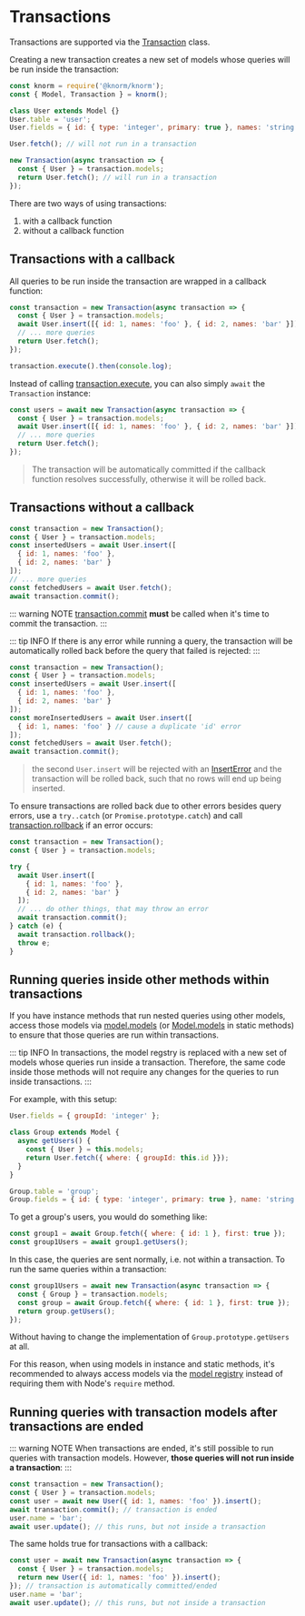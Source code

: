 # Transactions

Transactions are supported via the [Transaction](/api.md#transaction) class.

Creating a new transaction creates a new set of models whose queries will be run
inside the transaction:

```js
const knorm = require('@knorm/knorm');
const { Model, Transaction } = knorm();

class User extends Model {}
User.table = 'user';
User.fields = { id: { type: 'integer', primary: true }, names: 'string' };

User.fetch(); // will not run in a transaction

new Transaction(async transaction => {
  const { User } = transaction.models;
  return User.fetch(); // will run in a transaction
});
```

There are two ways of using transactions:

1. with a callback function
2. without a callback function

## Transactions with a callback

All queries to be run inside the transaction are wrapped in a callback function:

```js
const transaction = new Transaction(async transaction => {
  const { User } = transaction.models;
  await User.insert([{ id: 1, names: 'foo' }, { id: 2, names: 'bar' }]);
  // ... more queries
  return User.fetch();
});

transaction.execute().then(console.log);
```

Instead of calling [transaction.execute](/api.md#transaction-execute-promise),
you can also simply `await` the `Transaction` instance:

```js
const users = await new Transaction(async transaction => {
  const { User } = transaction.models;
  await User.insert([{ id: 1, names: 'foo' }, { id: 2, names: 'bar' }]);
  // ... more queries
  return User.fetch();
});
```

> The transaction will be automatically committed if the callback function
> resolves successfully, otherwise it will be rolled back.

## Transactions without a callback

```js
const transaction = new Transaction();
const { User } = transaction.models;
const insertedUsers = await User.insert([
  { id: 1, names: 'foo' },
  { id: 2, names: 'bar' }
]);
// ... more queries
const fetchedUsers = await User.fetch();
await transaction.commit();
```

::: warning NOTE
[transaction.commit](/api.md#transaction-commit-promise) **must** be called when
it's time to commit the transaction.
:::

::: tip INFO
If there is any error while running a query, the transaction will be
automatically rolled back before the query that failed is rejected:
:::

```js
const transaction = new Transaction();
const { User } = transaction.models;
const insertedUsers = await User.insert([
  { id: 1, names: 'foo' },
  { id: 2, names: 'bar' }
]);
const moreInsertedUsers = await User.insert([
  { id: 1, names: 'foo' } // cause a duplicate 'id' error
]);
const fetchedUsers = await User.fetch();
await transaction.commit();
```

> the second `User.insert` will be rejected with an
> [InsertError](/api.md#query-inserterror-insert-error) and the transaction will
> be rolled back, such that no rows will end up being inserted.

To ensure transactions are rolled back due to other errors besides query errors,
use a `try..catch` (or `Promise.prototype.catch`) and call
[transaction.rollback](/api.md#transaction-rollback-promise) if an error occurs:

```js
const transaction = new Transaction();
const { User } = transaction.models;

try {
  await User.insert([
    { id: 1, names: 'foo' },
    { id: 2, names: 'bar' }
  ]);
  // ... do other things, that may throw an error
  await transaction.commit();
} catch (e) {
  await transaction.rollback();
  throw e;
}
```

## Running queries inside other methods within transactions

If you have instance methods that run nested queries using other models, access
those models via [model.models](/api.md#model-models-models) (or
[Model.models](/api/model.md#models-models-object-2) in static methods) to
ensure that those queries are run within transactions.

::: tip INFO
In transactions, the model regstry is replaced with a new set of models whose
queries run inside a transaction. Therefore, the same code inside those methods
will not require any changes for the queries to run inside transactions.
:::

For example, with this setup:

```js
User.fields = { groupId: 'integer' };

class Group extends Model {
  async getUsers() {
    const { User } = this.models;
    return User.fetch({ where: { groupId: this.id }});
  }
}

Group.table = 'group';
Group.fields = { id: { type: 'integer', primary: true }, name: 'string' };
```

To get a group's users, you would do something like:

```js
const group1 = await Group.fetch({ where: { id: 1 }, first: true });
const group1Users = await group1.getUsers();
```

In this case, the queries are sent normally, i.e. not within a transaction. To
run the same queries within a transaction:

```js
const group1Users = await new Transaction(async transaction => {
  const { Group } = transaction.models;
  const group = await Group.fetch({ where: { id: 1 }, first: true });
  return group.getUsers();
});
```

Without having to change the implementation of `Group.prototype.getUsers` at
all.

For this reason, when using models in instance and static methods, it's
recommended to always access models via the [model
registry](/guides/models.md#model-registry) instead of requiring them with
Node's `require` method.

## Running queries with transaction models after transactions are ended

::: warning NOTE
When transactions are ended, it's still possible to run queries with transaction
models. However, **those queries will not run inside a transaction**:
:::

```js
const transaction = new Transaction();
const { User } = transaction.models;
const user = await new User({ id: 1, names: 'foo' }).insert();
await transaction.commit(); // transaction is ended
user.name = 'bar';
await user.update(); // this runs, but not inside a transaction
```

The same holds true for transactions with a callback:

```js
const user = await new Transaction(async transaction => {
  const { User } = transaction.models;
  return new User({ id: 1, names: 'foo' }).insert();
}); // transaction is automatically committed/ended
user.name = 'bar';
await user.update(); // this runs, but not inside a transaction
```
